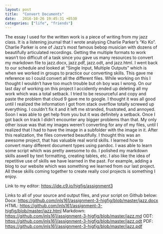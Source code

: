 ```yaml
---
layout: post
title:  "Convert Documents"
date:   2016-10-26 19:45:31 +0530
categories: ["life", "friends"]
---
```


The essay I used for the written work is a piece of writing from my jazz class. It is a listening journal that I wrote analysing Charlie Parker’s “Ko Ko”. Charlie Parker is one of Jazz’s most famous bebop musician with dozens of beautifully articulated recordings. Getting the multiple formats to work wasn’t too difficult of a task since you gave us many resources to convert my markdown file to jazz.docx, jazz.pdf, jazz.odt, and jazz.html. I went back to our schedule and looked at “Single Input, Multiple Outputs” which is when we worked in groups to practice our converting skills. This gave me reference so I could convert all the different files. While working on this I thought I wouldn’t have too much trouble but oh boy was I wrong. On our last day of working on this project I accidently ended up deleting all my work which was a total setback. I tried to be resourceful and copy and paste the problem that cloud 9 gave me to google. I thought it was all good until I realized the information I got from stack overflow totally screwed up everything. I couldn’t fix it and it left me stranded, frustrated, and annoyed. Soon I was able to get help from you but it was definitely a setback. Once I got back on track I didn’t encounter any bigger problems than that. My only other issue was that my images weren’t converting for any of my files, until I realized that I had to have the image in a subfolder with the image in it. After this realization, the files converted beautifully. I thought this was an awesome project, that has valuable real world skills. I learned how to convert many different document types using pandoc. I was able to learn some script which was pretty awesome to do. I polished my markdown skills aswell by text formatting, creating tables, etc. I also like the idea of repetitive use of skills we have learned in the past. For example, adding a blog to our website which was something we learned from our last project. All these skills coming together to create really cool projects is something I enjoy. 


Link to my editor:
https://ide.c9.io/higfig/assignment3




Links to all of your source and output files, and your script on Github below:
Docx: https://github.com/inls161/assignment-3-higfig/blob/master/jazz.docx
HTML: https://github.com/inls161/assignment-3-higfig/blob/master/jazz.html
Markdown: https://github.com/inls161/assignment-3-higfig/blob/master/jazz.md
ODT: https://github.com/inls161/assignment-3-higfig/blob/master/jazz.odt
PDF: https://github.com/inls161/assignment-3-higfig/blob/master/jazz.pdf